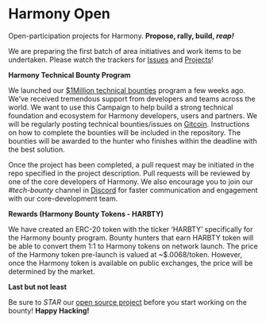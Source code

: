 # Harmony Open

Open-participation projects for Harmony.  **Propose, rally, build, *reap!***

We are preparing the first batch of area initiatives and work items to be undertaken.  Please watch the trackers for [Issues](https://github.com/harmony-one/harmony/issues) and [Projects](https://github.com/harmony-one/harmony/projects/9)!


**Harmony Technical Bounty Program**

We launched our [$1Million technical bounties](https://medium.com/harmony-one/announcing-1million-technical-bounties-c5ea23de023d) program a few weeks ago. We’ve received tremendous support from developers and teams across the world. We want to use this Campaign to help build a strong technical foundation and ecosystem for Harmony developers, users and partners. 
We will be regularly posting technical bounties/issues on [Gitcoin](http://harmony.one/gitcoin). Instructions on how to complete the bounties will be included in the repository. The bounties will be awarded to the hunter who finishes within the deadline with the best solution.


Once the project has been completed, a pull request may be initiated in the repo specified in the project description. Pull requests will be reviewed by one of the core developers of Harmony. We also encourage you to join our *#tech-bounty* channel in [Discord](http://harmony.one/discord) for faster communication and engagement with our core-development team.

**Rewards (Harmony Bounty Tokens - HARBTY)**

We have created an ERC-20 token with the ticker ‘HARBTY’ specifically for the Harmony bounty program. Bounty hunters that earn HARBTY token will be able to convert them 1:1 to Harmony tokens on network launch. The price of the Harmony token pre-launch is valued at ~$.0068/token. However, once the Harmony token is available on public exchanges, the price will be determined by the market.

**Last but not least**

Be sure to *STAR* our [open source project](https://github.com/harmony-one/harmony) before you start working on the bounty!  **Happy Hacking!**
